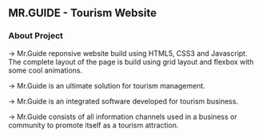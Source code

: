 ## MR.GUIDE - Tourism Website

### About Project

-> Mr.Guide reponsive website build using HTML5, CSS3 and Javascript. The complete layout of the page is build using grid layout and flexbox with some cool animations.

-> Mr.Guide is an ultimate solution for tourism management.

-> Mr.Guide is an integrated software developed for tourism business.

-> Mr.Guide consists of all information channels used in a business or community to promote itself as a tourism attraction.
